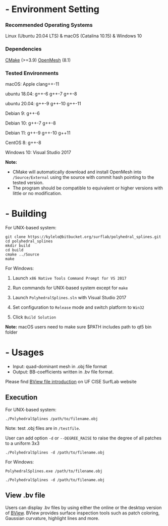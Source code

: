 # - Environment Setting

### Recommended Operating Systems
Linux (Ubuntu 20.04 LTS) & macOS (Catalina 10.15) & Windows 10

### Dependencies

[CMake](https://cmake.org/) (>=3.9)
[OpenMesh](<https://www.openmesh.org/>) (8.1)

### Tested Environments
macOS: Apple clang++-11

ubuntu 18.04: g++-6 g++-7 g++-8

ubuntu 20.04: g++-9 g++-10 g++-11

Debian 9: g++-6

Debian 10: g++-7 g++-8

Debian 11: g++-9 g++-10 g++11

CentOS 8: g++-8

Windows 10: Visual Studio 2017

**Note:**

* CMake will automatically download and install OpenMesh into `/Source/External` using the source with commit hash pointing to the tested version.
* The program should be compatible to equivalent or higher versions with little or no modification.


# - Building #
For UNIX-based system:
```shell
git clone https://kylelo@bitbucket.org/surflab/polyhedral_splines.git
cd polyhedral_splines
mkdir build
cd build
cmake ../Source
make
```

For Windows:

1. Launch `x86 Native Tools Command Prompt for VS 2017`

2. Run commands for UNIX-based system except for `make`

3. Launch `PolyhedralSplines.sln` with Visual Studio 2017

4. Set configuration to `Release` mode and switch platform to `Win32`

5. Click `Build Solution`


**Note:** macOS users need to make sure $PATH includes path to qt5 bin folder

# - Usages #
* Input:  quad-dominant mesh in .obj file format
* Output: BB-coefficients written in .bv file format.


Please find [BView file introduction](https://www.cise.ufl.edu/research/SurfLab/bview/#file-format) on UF CISE SurfLab website

## Execution
For UNIX-based system:
```shell
./PolyhedralSplines /path/to/filename.obj
```
Note: test .obj files are in `/testfile`.

User can add option `-d` or `--DEGREE_RAISE` to raise the degree of all patches to a uniform 3x3
```shell
./PolyhedralSplines -d /path/to/filename.obj
```

For Windows:
```shell
PolyhedralSplines.exe /path/to/filename.obj
```

```shell
./PolyhedralSplines -d /path/to/filename.obj
```

## View .bv file
Users can display .bv files by using either the online or the desktop version of [BView](https://www.cise.ufl.edu/research/SurfLab/bview/).
BView provides surface inspection tools such as patch coloring, Gaussian curvature, highlight lines and more.
